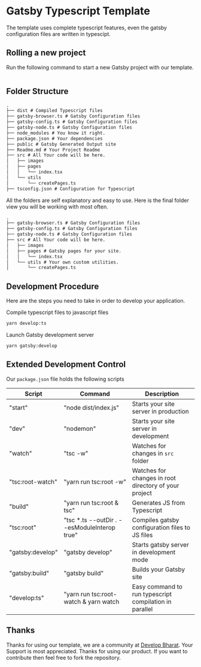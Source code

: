 # Gatsby Typescript Template

The template uses complete typescript features, even the gatsby configuration files are written in typescipt.

## Rolling a new project

Run the following command to start a new Gatsby project with our template.

```sh

```

## Folder Structure

```txt
.
├── dist # Compiled Typescript files
├── gatsby-browser.ts # Gatsby Configuration files
├── gatsby-config.ts # Gatsby Configuration files
├── gatsby-node.ts # Gatsby Configuration files
├── node_modules # You know it right.
├── package.json # Your dependencies
├── public # Gatsby Generated Output site
├── Readme.md # Your Project Readme
├── src # All Your code will be here.
│   ├── images
│   ├── pages
│   │   └── index.tsx
│   └── utils
│       └── createPages.ts
├── tsconfig.json # Configuration for Typescript
```

All the folders are self explanatory and easy to use. Here is the final folder view you will be working with most often.

```txt
.
├── gatsby-browser.ts # Gatsby Configuration files
├── gatsby-config.ts # Gatsby Configuration files
├── gatsby-node.ts # Gatsby Configuration files
├── src # All Your code will be here.
│   ├── images
│   ├── pages # Gatsby pages for your site.
│   │   └── index.tsx
│   └── utils # Your own custom utilities.
│       └── createPages.ts
```

## Development Procedure

Here are the steps you need to take in order to develop your application.

Compile typescript files to javascript files

```sh
yarn develop:ts
```

Launch Gatsby development server

```sh
yarn gatsby:develop
```

## Extended Development Control

Our `package.json` file holds the following scripts

| Script           | Command                                       | Description                                            |
| ---------------- | --------------------------------------------- | ------------------------------------------------------ |
| "start"          | "node dist/index.js"                          | Starts your site server in production                  |
| "dev"            | "nodemon"                                     | Starts your site server in development                 |
| "watch"          | "tsc -w"                                      | Watches for changes in `src` folder                    |
| "tsc:root-watch" | "yarn run tsc:root -w"                        | Watches for changes in root directory of your project  |
| "build"          | "yarn run tsc:root & tsc"                     | Generates JS from Typescript                           |
| "tsc:root"       | "tsc \*.ts --outDir . --esModuleInterop true" | Compiles gatsby configuration files to JS files        |
| "gatsby:develop" | "gatsby develop"                              | Starts gatsby server in development mode               |
| "gatsby:build"   | "gatsby build"                                | Builds your Gatsby site                                |
| "develop:ts"     | "yarn run tsc:root-watch & yarn watch         | Easy command to run typescript compilation in parallel |

## Thanks

Thanks for using our template, we are a community at [Develop Bharat](https://developbharat.com). Your Support is most appreciated. Thanks for using our product. If you want to contribute then feel free to fork the repository.
